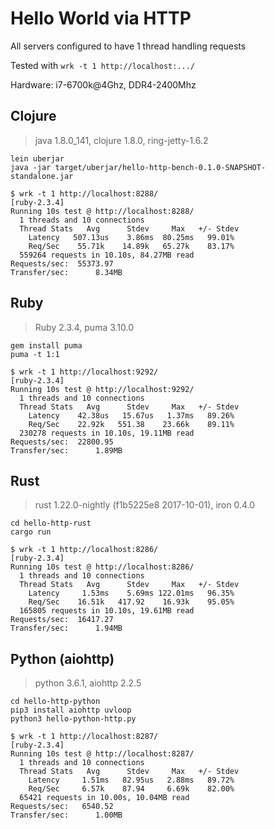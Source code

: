 # Hello World via HTTP

All servers configured to have 1 thread handling requests

Tested with `wrk -t 1 http://localhost:.../`

Hardware: i7-6700k@4Ghz, DDR4-2400Mhz

## Clojure

> java 1.8.0_141, clojure 1.8.0, ring-jetty-1.6.2

```
lein uberjar
java -jar target/uberjar/hello-http-bench-0.1.0-SNAPSHOT-standalone.jar
```

```
$ wrk -t 1 http://localhost:8288/                                                                                                                                                                                     [ruby-2.3.4]
Running 10s test @ http://localhost:8288/
  1 threads and 10 connections
  Thread Stats   Avg      Stdev     Max   +/- Stdev
    Latency   507.13us    3.86ms  80.25ms   99.01%
    Req/Sec    55.71k    14.89k   65.27k    83.17%
  559264 requests in 10.10s, 84.27MB read
Requests/sec:  55373.97
Transfer/sec:      8.34MB
```

## Ruby

> Ruby 2.3.4, puma 3.10.0

```
gem install puma
puma -t 1:1
```

```
$ wrk -t 1 http://localhost:9292/                                                                                                                                                                                     [ruby-2.3.4]
Running 10s test @ http://localhost:9292/
  1 threads and 10 connections
  Thread Stats   Avg      Stdev     Max   +/- Stdev
    Latency    42.38us   15.67us   1.37ms   89.26%
    Req/Sec    22.92k   551.38    23.66k    89.11%
  230278 requests in 10.10s, 19.11MB read
Requests/sec:  22800.95
Transfer/sec:      1.89MB
```

## Rust

> rust 1.22.0-nightly (f1b5225e8 2017-10-01), iron 0.4.0

```
cd hello-http-rust
cargo run
```

```
$ wrk -t 1 http://localhost:8286/                                                                                                                                                                                     [ruby-2.3.4]
Running 10s test @ http://localhost:8286/
  1 threads and 10 connections
  Thread Stats   Avg      Stdev     Max   +/- Stdev
    Latency     1.53ms    5.69ms 122.01ms   96.35%
    Req/Sec    16.51k   417.92    16.93k    95.05%
  165805 requests in 10.10s, 19.61MB read
Requests/sec:  16417.27
Transfer/sec:      1.94MB
```

## Python (aiohttp)

> python 3.6.1, aiohttp 2.2.5

```
cd hello-http-python
pip3 install aiohttp uvloop
python3 hello-python-http.py
```

```
$ wrk -t 1 http://localhost:8287/                                                                                                                                                                                     [ruby-2.3.4]
Running 10s test @ http://localhost:8287/
  1 threads and 10 connections
  Thread Stats   Avg      Stdev     Max   +/- Stdev
    Latency     1.51ms   82.95us   2.88ms   89.72%
    Req/Sec     6.57k    87.94     6.69k    82.00%
  65421 requests in 10.00s, 10.04MB read
Requests/sec:   6540.52
Transfer/sec:      1.00MB
```
